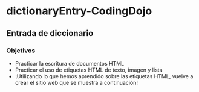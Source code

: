 # dictionaryEntry-CodingDojo
## Entrada de diccionario
### Objetivos
* Practicar la escritura de documentos HTML 
* Practicar el uso de etiquetas HTML de texto, imagen y lista
* ¡Utilizando lo que hemos aprendido sobre las etiquetas HTML, vuelve a crear el sitio web que se muestra a continuación!
